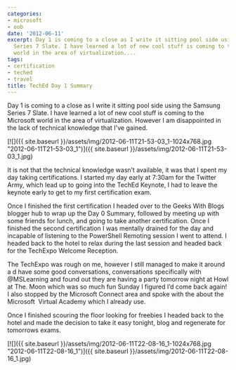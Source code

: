 ```yaml
---
categories:
- microsoft
- oob
date: '2012-06-11'
excerpt: Day 1 is coming to a close as I write it sitting pool side using the Samsung
  Series 7 Slate. I have learned a lot of new cool stuff is coming to the Microsoft
  world in the area of virtualization....
tags:
- certification
- teched
- travel
title: TechEd Day 1 Summary
---
```


Day 1 is coming to a close as I write it sitting pool side using the Samsung Series 7 Slate. I have learned a lot of new cool stuff is coming to the Microsoft world in the area of virtualization. However I am disappointed in the lack of technical knowledge that I've gained.

[![]({{ site.baseurl }}/assets/img/2012-06-11T21-53-03_1-1024x768.jpg "2012-06-11T21-53-03_1")]({{ site.baseurl }}/assets/img/2012-06-11T21-53-03_1.jpg)

It is not that the technical knowledge wasn’t available, it was that I spent my day taking certifications. I started my day early at 7:30am for the Twitter Army, which lead up to going into the TechEd Keynote, I had to leave the keynote early to get to my first certification exam.

<!--more-->Once I finished the first certification I headed over to the Geeks With Blogs blogger hub to wrap up the Day 0 Summary, followed by meeting up with some friends for lunch, and going to take another certification. Once I finished the second certification I was mentally drained for the day and incapable of listening to the PowerShell Remoting session I went to attend. I headed back to the hotel to relax during the last session and headed back for the TechExpo Welcome Reception.

The TechExpo was rough on me, however I still managed to make it around a d have some good conversations, conversations specifically with @MSLearning and found out they are having a party tomorrow night at Howl at The. Moon which was so much fun Sunday I figured I’d come back again! I also stopped by the Microsoft Connect area and spoke with the about the Microsoft  Virtual Academy which I already use.

Once I finished scouring the floor looking for freebies I headed back to the hotel and made the decision to take it easy tonight, blog and regenerate for tomorrows exams.

[![]({{ site.baseurl }}/assets/img/2012-06-11T22-08-16_1-1024x768.jpg "2012-06-11T22-08-16_1")]({{ site.baseurl }}/assets/img/2012-06-11T22-08-16_1.jpg)
